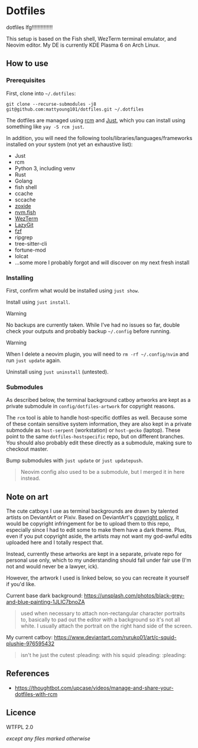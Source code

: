 # Dotfiles
dotfiles lfg!!!!!!!!!!!!!!

This setup is based on the Fish shell, WezTerm terminal emulator, and Neovim editor. My DE is currently KDE
Plasma 6 on Arch Linux.

## How to use
### Prerequisites
First, clone into `~/.dotfiles`: 

```
git clone --recurse-submodules -j8 git@github.com:mattyoung101/dotfiles.git ~/.dotfiles
```

The dotfiles are managed using [rcm](https://github.com/thoughtbot/rcm) and
[Just](https://github.com/casey/just), which you can install using something like `yay -S rcm just`.

In addition, you will need the following tools/libraries/languages/frameworks installed on your system (not
yet an exhaustive list):
- Just
- rcm
- Python 3, including venv
- Rust
- Golang
- fish shell
- ccache
- sccache
- [zoxide](https://github.com/ajeetdsouza/zoxide)
- [nvm.fish](https://github.com/jorgebucaran/nvm.fish)
- [WezTerm](https://wezfurlong.org/wezterm/index.html)
- [LazyGit](https://github.com/jesseduffield/lazygit)
- [fzf](https://github.com/junegunn/fzf)
- ripgrep
- tree-sitter-cli
- fortune-mod
- lolcat
- ...some more I probably forgot and will discover on my next fresh install

### Installing
First, confirm what would be installed using `just show`.

Install using `just install`. 

> [!WARNING]
> No backups are currently taken. While I've had no issues so far, double check your outputs and
probably backup `~/.config` before running.

> [!WARNING]
> When I delete a neovim plugin, you will need to `rm -rf ~/.config/nvim` and run `just update`
again.

Uninstall using `just uninstall` (untested).

### Submodules
As described below, the terminal background catboy artworks are kept as a private submodule in
`config/dotfiles-artwork` for copyright reasons.

The `rcm` tool is able to handle host-specific dotfiles as well. Because some of these contain sensitive
system information, they are also kept in a private submodule as `host-serpent` (workstation) or `host-gecko`
(laptop). These point to the same `dotfiles-hostspecific` repo, but on different branches.
You should also probably edit these directly as a submodule, making sure to checkout master.

Bump submodules with `just update` or `just updatepush`.

> Neovim config also used to be a submodule, but I merged it in here instead.

## Note on art
The cute catboys I use as terminal backgrounds are drawn by talented artists on DeviantArt or Pixiv. Based on
DeviantArt's [copyright policy](https://www.deviantart.com/about/policy/copyright/), it would be copyright
infringement for be to upload them to this repo, especially since I had to edit some to make them have a dark
theme. Plus, even if you put copyright aside, the artists may not want my god-awful edits uploaded here and I
totally respect that.

Instead, currently these artworks are kept in a separate, private repo for personal use only, which to my
understanding should fall under fair use (I'm not and would never be a lawyer, ick).

However, the artwork I used is linked below, so you can recreate it yourself if you'd like.

Current base dark background: https://unsplash.com/photos/black-grey-and-blue-painting-1JLIC7bnoZA

> used when necessary to attach non-rectangular character portraits to, basically to pad out the editor with a
> background so it's not all white. I usually attach the portrait on the right hand side of the screen.

My current catboy: https://www.deviantart.com/ruruko01/art/c-squid-plushie-976595432

> isn't he just the cutest :pleading: with his squid :pleading: :pleading:

## References
- https://thoughtbot.com/upcase/videos/manage-and-share-your-dotfiles-with-rcm

## Licence
WTFPL 2.0

_except any files marked otherwise_
